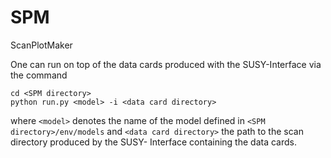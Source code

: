 # SPM
ScanPlotMaker

One can run on top of the data cards produced with the SUSY-Interface via the command
```Shell
cd <SPM directory>
python run.py <model> -i <data card directory>
```
where `<model>` denotes the name of the model defined in `<SPM directory>/env/models` and `<data card directory>` the path to the scan directory produced by the SUSY- Interface containing the data cards.
